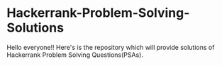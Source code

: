 # Hackerrank-Problem-Solving-Solutions
Hello everyone!! Here's is the repository which will provide solutions of Hackerrank Problem Solving Questions(PSAs).
